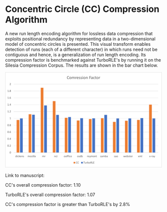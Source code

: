 # Concentric Circle (CC) Compression Algorithm

A new run length encoding algorithm for lossless data compression that exploits positional redundancy by representing data in a two-dimensional model of concentric circles is presented. This visual transform enables detection of runs (each of a different character) in which runs need not be contiguous and hence, is a generalization of run length encoding. Its compression factor is benchmarked against TurboRLE's by running it on the Silesia Compression Corpus. The results are shown in the bar chart below.

![Alt text](performance.png?raw=true "CC vs TurboRLE")

Link to manuscript:

CC's overall compression factor: 1.10

TurboRLE's overall compression factor: 1.07



CC's compression factor is greater than TurboRLE's by 2.8%

